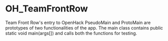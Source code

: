 # OH_TeamFrontRow
Team Front Row's entry to OpenHack
PseudoMain and ProtoMain are prototypes of two functionalities of the app. The main class contains public static void main(args[])
and calls both the functions for testing.
